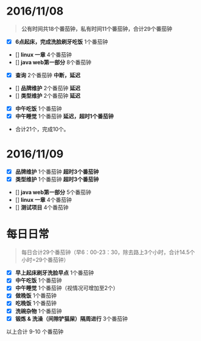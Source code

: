 # 2016/11/08 #
> **公有时间共18个番茄钟，私有时间11个番茄钟，合计29个番茄钟**  

* [x] **6点起床，完成洗脸刷牙吃饭** 1个番茄钟
* [] **linux 一章** 4个番茄钟
* [] **java web第一部分** 8个番茄钟
* [x] **查询** 2个番茄钟  **中断，延迟**
* [] **品牌维护** 2个番茄钟 **延迟**
* [] **类型维护** 2个番茄钟 **延迟**
* [x] **中午吃饭** 1个番茄钟
* [x] **中午睡觉** 1个番茄钟  **延迟，超时1个番茄钟**
* 合计21个，完成10个。

# 2016/11/09 #
* [x] **品牌维护** 1个番茄钟 **超时3个番茄钟**
* [x] **类型维护** 1个番茄钟 **超时3个番茄钟**
* [] **java web第一部分** 5个番茄钟
* [] **linux 一章** 4个番茄钟
* [] **测试项目** 4个番茄钟

# 每日日常 #
> 每日合计29个番茄钟（早6：00-23：30，除去路上3个小时，合计14.5个小时=29个番茄钟）

* [x] **早上起床刷牙洗脸早点** 1个番茄钟
* [x] **中午吃饭** 1个番茄钟
* [x] **中午睡觉** 1个番茄钟（视情况可增加至2个）
* [x] **做晚饭** 1个番茄钟
* [x] **吃晚饭** 1个番茄钟
* [x] **洗碗杂物** 1个番茄钟
* [x] **锻炼 & 洗澡（间隙铲猫屎）隔周进行** 3个番茄钟

以上合计 9-10 个番茄钟
